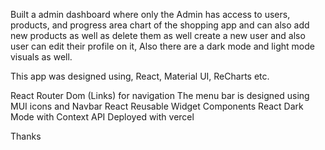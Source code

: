 Built a admin dashboard where only the Admin has access to users, products, and progress area chart of the shopping app and can also add new products as well as delete them as well create a new user and also user can edit their profile on it, Also there are a dark mode and light mode visuals as well.

This app was designed using, React, Material UI, ReCharts etc.

React Router Dom (Links) for navigation
The menu bar is designed using MUI icons and Navbar
React Reusable Widget Components
React Dark Mode with Context API
Deployed with vercel

Thanks
